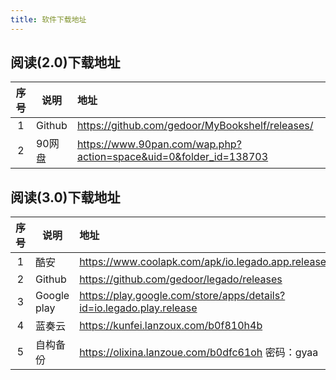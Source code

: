 ```yaml
---
title: 软件下载地址
---
```




## 阅读(2.0)下载地址

|          序号          | 说明                    | 地址                                                         |
| :--------------------: | ----------------------- | :----------------------------------------------------------- |
|           1            | Github                  | https://github.com/gedoor/MyBookshelf/releases/              |
|           2            | 90网盘                  | https://www.90pan.com/wap.php?action=space&uid=0&folder_id=138703 |



## 阅读(3.0)下载地址 

| 序号 | 说明        | 地址                                                         |
| :--: | ----------- | :----------------------------------------------------------- |
|  1   | 酷安        | https://www.coolapk.com/apk/io.legado.app.release            |
|  2   | Github      | https://github.com/gedoor/legado/releases                    |
|  3   | Google play | https://play.google.com/store/apps/details?id=io.legado.play.release |
|  4   | 蓝奏云      | https://kunfei.lanzoux.com/b0f810h4b                         |
|  5   | 自构备份    | https://olixina.lanzoue.com/b0dfc61oh 密码：gyaa             |

